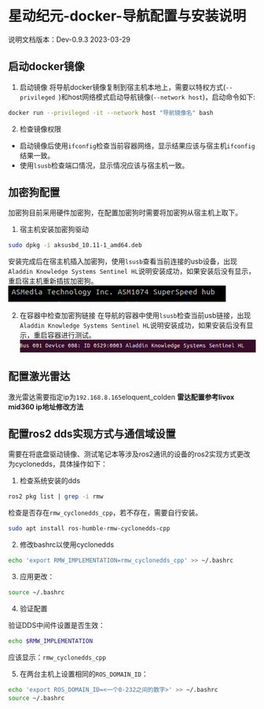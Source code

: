 # 星动纪元-docker-导航配置与安装说明
说明文档版本：Dev-0.9.3 2023-03-29

## 启动docker镜像
1. 启动镜像
将导航docker镜像复制到宿主机本地上，需要以特权方式(`--privileged `)和host网络模式启动导航镜像(`--network host`)，启动命令如下:
```bash
docker run --privileged -it --network host "导航镜像名" bash
```
2. 检查镜像权限
- 启动镜像后使用`ifconfig`检查当前容器网络，显示结果应该与宿主机`ifconfig`结果一致。
- 使用`lsusb`检查端口情况，显示情况应该与宿主机一致。

## 加密狗配置
加密狗目前采用硬件加密狗，在配置加密狗时需要将加密狗从宿主机上取下。
1. 宿主机安装加密狗驱动
```bash
sudo dpkg -i aksusbd_10.11-1_amd64.deb 
```
安装完成后在宿主机插入加密狗，使用`lsusb`查看当前连接的usb设备，出现`Aladdin Knowledge Systems Sentinel HL`说明安装成功，如果安装后没有显示，重启宿主机重新插拔加密狗。
![](images/2025-03-29-15-55-25.png)

2. 在容器中检查加密狗链接
在导航的容器中使用`lsusb`检查当前usb链接，出现`Aladdin Knowledge Systems Sentinel HL`说明安装成功，如果安装后没有显示，重启容器进行测试。
![](images/2025-03-29-16-37-15.png)
## 配置激光雷达
激光雷达需要指定ip为`192.168.8.165`eloquent_colden
**雷达配置参考livox mid360 ip地址修改方法**

## 配置ros2 dds实现方式与通信域设置
需要在将底盘驱动镜像、测试笔记本等涉及ros2通讯的设备的ros2实现方式更改为cyclonedds，具体操作如下：
1. 检查系统安装的dds
```bash
ros2 pkg list | grep -i rmw
```
检查是否存在`rmw_cyclonedds_cpp`，若不存在，需要自行安装。
```bash
sudo apt install ros-humble-rmw-cyclonedds-cpp
```
2. 修改bashrc以使用cyclonedds
```bash
echo 'export RMW_IMPLEMENTATION=rmw_cyclonedds_cpp' >> ~/.bashrc
```

3. 应用更改：

```bash
source ~/.bashrc
```

4. 验证配置

验证DDS中间件设置是否生效：

```bash
echo $RMW_IMPLEMENTATION
```
应该显示：`rmw_cyclonedds_cpp`

5. 在两台主机上设置相同的`ROS_DOMAIN_ID`：

```bash
echo 'export ROS_DOMAIN_ID=<一个0-232之间的数字>' >> ~/.bashrc
source ~/.bashrc
```

